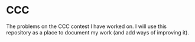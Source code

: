# CCC

The problems on the CCC contest I have worked on. I will use this repository as a place to document my work (and add ways of improving it). 



